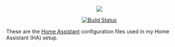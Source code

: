 <p align="center">
  <img src="https://github.com/home-assistant/home-assistant-assets/blob/master/loading-screen.gif">
</p>
<p align="center">
  <a href="https://travis-ci.org/dini/hass"><img src="https://travis-ci.org/dini/hass.svg?branch=master" alt="Build Status"></a>
</p>

These are the [Home Assistant](https://home-assistant.io/) configuration files used in my Home Assistant (HA) setup.
